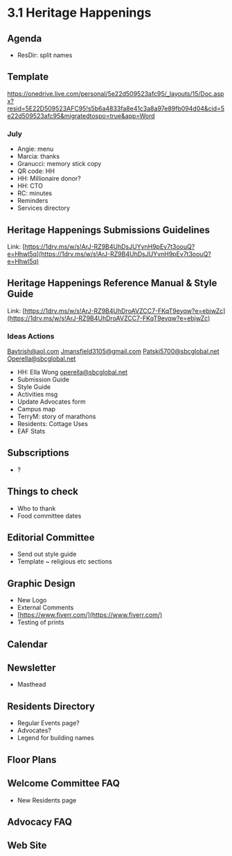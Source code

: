 # 3.1 Heritage Happenings

## Agenda

* ResDir: split names

## Template

https://onedrive.live.com/personal/5e22d509523afc95/_layouts/15/Doc.aspx?resid=5E22D509523AFC95!s5b6a4833fa8e41c3a8a97e89fb094d04&cid=5e22d509523afc95&migratedtospo=true&app=Word

### July

* Angie: menu
* Marcia: thanks
* Granucci: memory stick copy
* QR code: HH
* HH: Millionaire donor?
* HH: CTO
* RC: minutes
* Reminders
* Services directory

## Heritage Happenings Submissions Guidelines

Link: [https://1drv.ms/w/s!ArJ-RZ9B4UhDsJUYvnH9pEv7t3oouQ?e=Hhwl5q](https://1drv.ms/w/s!ArJ-RZ9B4UhDsJUYvnH9pEv7t3oouQ?e=Hhwl5q)

## Heritage Happenings Reference Manual & Style Guide

Link: [https://1drv.ms/w/s!ArJ-RZ9B4UhDroAVZCC7-FKqT9eyqw?e=ebjwZc](https://1drv.ms/w/s!ArJ-RZ9B4UhDroAVZCC7-FKqT9eyqw?e=ebjwZc)

### Ideas Actions

[Baytrish@aol.com](https://mail.google.com/mail/?view=cm&fs=1&tf=1&to=Baytrish@aol.com) [Jmansfield3105@gmail.com](https://mail.google.com/mail/?view=cm&fs=1&tf=1&to=Jmansfield3105@gmail.com) [Patski5700@sbcglobal.net](https://mail.google.com/mail/?view=cm&fs=1&tf=1&to=Patski5700@sbcglobal.net) [Operella@sbcglobal.net](https://mail.google.com/mail/?view=cm&fs=1&tf=1&to=Operella@sbcglobal.net)

* HH: Ella Wong [operella@sbcglobal.net](https://mail.google.com/mail/?view=cm&fs=1&tf=1&to=operella@sbcglobal.net)
* Submission Guide
* Style Guide
* Activities msg
* Update Advocates form
* Campus map
* TerryM: story of marathons
* Residents: Cottage Uses
* EAF Stats

## Subscriptions

* ?

## Things to check

* Who to thank
* Food committee dates

## Editorial Committee

* Send out style guide
* Template ~ religious etc sections

## Graphic Design

* New Logo
* External Comments
* [https://www.fiverr.com/](https://www.fiverr.com/)
* Testing of prints

## Calendar

## Newsletter

* Masthead

## Residents Directory

* Regular Events page?
* Advocates?
* Legend for building names

## Floor Plans

## Welcome Committee FAQ

* New Residents page

## Advocacy FAQ

## Web Site